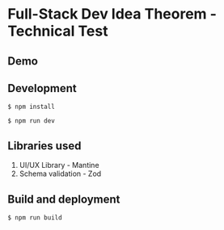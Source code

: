 # Full-Stack Dev Idea Theorem - Technical Test

## Demo

## Development

`$ npm install`

`$ npm run dev`

## Libraries used

1. UI/UX Library - Mantine
2. Schema validation - Zod

## Build and deployment

`$ npm run build`

